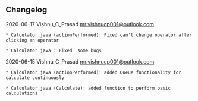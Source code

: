 ## Changelog
2020-06-17  Vishnu_C_Prasad  <mr.vishnucp001@outlook.com>
    
    * Calculator.java (actionPerformed): Fixed can't change operator after clicking an operator
    
    * Calculator.java : Fixed  some bugs
    
2020-06-15  Vishnu_C_Prasad  <mr.vishnucp001@outlook.com>

    * Calculator.java (actionPerformed): added Queue functionality for calculate continuously

    * Calculator.java (Calculate): added function to perform basic calculations
